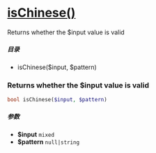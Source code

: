 [isChinese()](http://twinh.github.com/widget/api/isChinese)
===========================================================

Returns whether the $input value is valid

##### 目录
* isChinese($input, $pattern)

### Returns whether the $input value is valid
```php
bool isChinese($input, $pattern)
```

##### 参数
* **$input** `mixed` 
* **$pattern** `null|string` 

